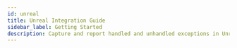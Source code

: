 ```yaml
---
id: unreal
title: Unreal Integration Guide
sidebar_label: Getting Started
description: Capture and report handled and unhandled exceptions in Unreal games and apps.
---
```

